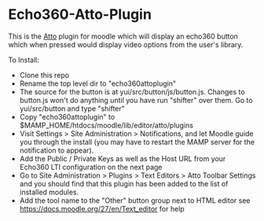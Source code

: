 # Echo360-Atto-Plugin

This is the <a href="https://docs.moodle.org/dev/Atto">Atto</a> plugin for moodle which will display an echo360 button which when pressed would display video options from the user's library. 

To Install:

- Clone this repo
- Rename the top level dir to "echo360attoplugin"
- The source for the button is at yui/src/button/js/button.js. Changes to button.js won't do anything until you have
  run "shifter" over them. Go to yui/src/button and type "shifter"
- Copy "echo360attoplugin" to $MAMP_HOME/htdocs/moodle<version number>/lib/editor/atto/plugins
- Visit Settings > Site Administration > Notifications, and let Moodle guide you through the install (you may have to restart the MAMP server for the notification to appear).
- Add the Public / Private Keys as well as the Host URL from your Echo360 LTI configuration on the next page
- Go to Site Administration > Plugins > Text Editors > Atto Toolbar Settings and you should find that this plugin has been added to the list of installed modules.
- Add the tool name to the "Other" button group next to HTML editor see <a href="https://docs.moodle.org/27/en/Text_editor">https://docs.moodle.org/27/en/Text_editor</a> for help
